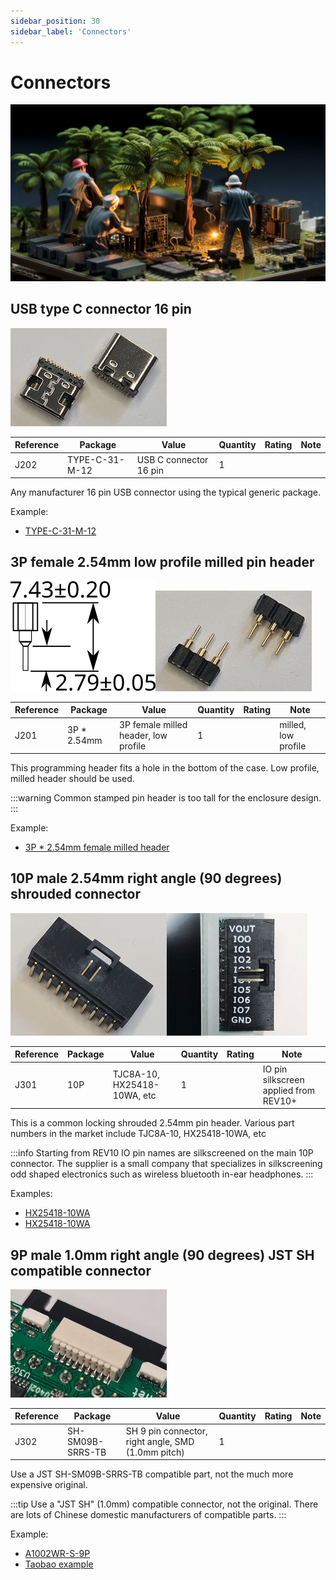 ```yaml
---
sidebar_position: 30
sidebar_label: 'Connectors'
---
```


# Connectors

![](./img/connectors.jpg)

## USB type C connector 16 pin

![usbc](./img/usbc.jpg "usb c")

|**Reference**|**Package**|**Value**|**Quantity**|**Rating**|**Note**|
|-|-|-|-|-|-|
|J202|TYPE-C-31-M-12|USB C connector 16 pin|1|| 

Any manufacturer 16 pin USB connector using the typical generic package.

Example:

*   [TYPE-C-31-M-12](https://item.szlcsc.com/177331.html)

## 3P female 2.54mm low profile milled pin header

![](./img/fpinheader-low-profile2.png)![](./img/con3p.jpg)

|**Reference**|**Package**|**Value**|**Quantity**|**Rating**|**Note**|
|-|-|-|-|-|-|
|J201|3P \* 2.54mm|3P female milled header, low profile|1||milled, low profile|

This programming header fits a hole in the bottom of the case. Low profile, milled header should be used. 

:::warning
Common stamped pin header is too tall for the enclosure design.
:::

Example:

*   [3P \* 2.54mm female milled header](https://item.taobao.com/item.htm?spm=a1z09.2.0.0.1a572e8dgWarTd&id=653563364663&_u=j26q2r6f9c7e)

## 10P male 2.54mm right angle (90 degrees) shrouded connector

![](./img/con10p.jpg)![10 pin right able connector. Black shroud with IO pin names printed in white silkscreen.](./img/p10-silkscreen.jpg)  

|**Reference**|**Package**|**Value**|**Quantity**|**Rating**|**Note**|
|-|-|-|-|-|-|
|J301|10P|TJC8A-10, HX25418-10WA, etc|1||IO pin silkscreen applied from REV10+|

This is a common locking shrouded 2.54mm pin header. Various part numbers in the market include TJC8A-10, HX25418-10WA, etc

:::info
Starting from REV10 IO pin names are silkscreened on the main 10P connector. The supplier is a small company that specializes in silkscreening odd shaped electronics such as wireless bluetooth in-ear headphones.
::: 

Examples:

*   [HX25418-10WA](https://item.szlcsc.com/740424.html)
*   [HX25418-10WA](https://item.taobao.com/item.htm?spm=a230r.1.14.48.708f210aps7iNA&id=628124211553&ns=1&abbucket=17#detail)

## 9P male 1.0mm right angle (90 degrees) JST SH compatible connector

![](./img/con9p.jpg)

|**Reference**|**Package**|**Value**|**Quantity**|**Rating**|**Note**|
|-|-|-|-|-|-|
|J302|SH-SM09B-SRRS-TB|SH 9 pin connector, right angle, SMD (1.0mm pitch)|1||

Use a JST SH-SM09B-SRRS-TB compatible part, not the much more expensive original.

:::tip
Use a "JST SH" (1.0mm) compatible connector, not the original. There are lots of Chinese domestic manufacturers of compatible parts.
:::

Example:

*   [A1002WR-S-9P](https://item.szlcsc.com/238631.html)
*   [Taobao example](https://item.taobao.com/item.htm?spm=a230r.1.14.44.51f461cae7rUwn&id=39889682825&ns=1&abbucket=2#detail)